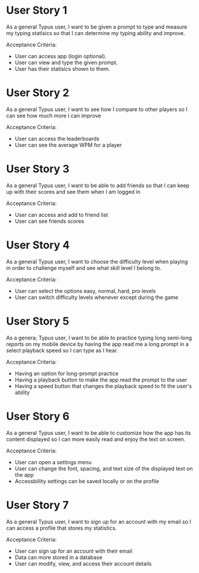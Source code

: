 # User Story 1
As a general Typus user, I want to be given a prompt to type and measure my typing statisics so that I can determine my typing ability and improve.

Acceptance Criteria:

- User can access app (login optional).
- User can view and type the given prompt.
- User has their statisics shown to them.
  
# User Story 2
As a general Typus user, I want to see how I compare to other players so I can see how much more I can improve

Acceptance Criteria:

- User can access the leaderboards
- User can see the average WPM for a player

# User Story 3
As a general Typus user, I want to be able to add friends so that I can keep up with their scores and see them when I am logged in

Acceptance Criteria:

- User can access and add to friend list
- User can see friends scores

# User Story 4
As a general Typus user, I want to choose the difficulty level when playing in order to challenge myself and see what skill level I belong to.

Acceptance Criteria:

- User can select the options easy, normal, hard, pro levels
- User can switch difficulty levels whenever except during the game

# User Story 5
As a genera; Typus user, I want to be able to practice typing long semi-long reports on my mobile device by having the app read me a long prompt in a select playback speed so I can type as I hear.

Acceptance Criteria:
- Having an option for long-prompt practice
- Having a playback button to make the app read the prompt to the user
- Having a speed button that changes the playback speed to fit the user's ability

# User Story 6
As a general Typus user, I want to be able to customize how the app has its content displayed so I can more easily read and enjoy the text on screen.

Acceptance Criteria:

- User can open a settings menu
- User can change the font, spacing, and text size of the displayed text on the app
- Accessbiility settings can be saved locally or on the profile

# User Story 7
As a general Typus user, I want to sign up for an account with my email so I can access a profile that stores my statistics.

Acceptance Criteria:

- User can sign up for an account with their email
- Data can more stored in a database
- User can modify, view, and access their account details
